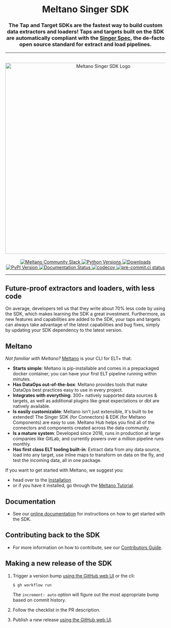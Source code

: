 <h1 align="center">Meltano Singer SDK</h1>

<h3 align="center">
The Tap and Target SDKs are the fastest way to build custom data extractors and loaders!
Taps and targets built on the SDK are automatically compliant with the
<a href="https://hub.meltano.com/singer/spec">Singer Spec</a>, the
de-facto open source standard for extract and load pipelines.
</h3>

---

</br>

<div align="center">
  <img alt="Meltano Singer SDK Logo" src="https://user-images.githubusercontent.com/11428666/231584532-ffa694e6-60f9-4fd6-b2ee-5ff3e39d3ad6.svg" width="600"/>
</div>

</br>

<div align="center">
  <a href="https://meltano.com/slack">
    <img alt="Meltano Community Slack" src="https://img.shields.io/badge/Slack-Join%20the%20Community-blue?logo=slack"/>
  </a>
  <a href="https://pypi.org/project/singer-sdk">
   <img alt="Python Versions" src="https://img.shields.io/pypi/pyversions/singer-sdk"/>
  </a>
  <a href="https://pypi.org/project/singer-sdk">
   <img alt="Downloads" src="https://img.shields.io/pypi/dw/singer-sdk?color=blue"/>
  </a>
  </br>
  <a href="https://pypi.org/project/singer-sdk">
   <img alt="PyPI Version" src="https://img.shields.io/pypi/v/singer-sdk?color=blue"/>
  </a>
  <a href="https://sdk.meltano.com/en/latest/?badge=latest">
   <img alt="Documentation Status" src="https://readthedocs.org/projects/meltano-sdk/badge/?version=latest"/>
  </a>
  <a href="https://codecov.io/gh/meltano/sdk">
   <img alt="codecov" src="https://codecov.io/gh/meltano/sdk/branch/main/graph/badge.svg?token=kS1zkemAgo"/>
  </a>
  <a href="https://results.pre-commit.ci/latest/github/meltano/sdk/main">
   <img alt="pre-commit.ci status" src="https://results.pre-commit.ci/badge/github/meltano/sdk/main.svg"/>
  </a>
</div>

---

## Future-proof extractors and loaders, with less code

On average, developers tell us that they write about 70% less code by using the SDK, which
makes learning the SDK a great investment. Furthermore, as new features and capabilities
are added to the SDK, your taps and targets can always take advantage of the latest
capabilities and bug fixes, simply by updating your SDK dependency to the latest version.

## Meltano

*Not familiar with Meltano?*  [Meltano](https://docs.meltano.com/getting-started/meltano-at-a-glance) is your CLI for ELT+ that:

- **Starts simple**: Meltano is pip-installable and comes in a prepackaged docker container, you can have your first ELT pipeline running within minutes.
- **Has DataOps out-of-the-box**: Meltano provides tools that make DataOps best practices easy to use in every project.
- **Integrates with everything**: 300+ natively supported data sources & targets, as well as additional plugins like great expectations or dbt are natively available.
- **Is easily customizable**: Meltano isn't just extensible, it's built to be extended! The Singer SDK (for Connectors) & EDK (for Meltano Components) are easy to use. Meltano Hub helps you find all of the connectors and components created across the data community.
- **Is a mature system**: Developed since 2018, runs in production at large companies like GitLab, and currently powers over a million pipeline runs monthly.
- **Has first class ELT tooling built-in**: Extract data from any data source, load into any target, use inline maps to transform on data on the fly, and test the incoming data, all in one package.

If you want to get started with Meltano, we suggest you:
- head over to the [Installation](https://docs.meltano.com/getting-started/installation)
- or if you have it installed, go through the [Meltano Tutorial](https://docs.meltano.com/getting-started/part1).

## Documentation

- See our [online documentation](https://sdk.meltano.com) for instructions on how
to get started with the SDK.

## Contributing back to the SDK

- For more information on how to contribute, see our [Contributors Guide](https://sdk.meltano.com/en/latest/CONTRIBUTING.html).

## Making a new release of the SDK

1. Trigger a version bump [using the GitHub web UI](https://github.com/edgarrmondragon/sdk/actions/workflows/version_bump.yml) or the cli:

   ```console
   $ gh workflow run
   ```

   The `increment: auto` option will figure out the most appropriate bump based on commit history.

1. Follow the checklist in the PR description.

1. Publish a new release [using the GitHub web UI](https://github.com/meltano/sdk/releases/new).
